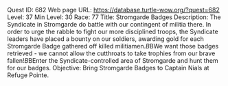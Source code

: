 Quest ID: 682
Web page URL: https://database.turtle-wow.org/?quest=682
Level: 37
Min Level: 30
Race: 77
Title: Stromgarde Badges
Description: The Syndicate in Stromgarde do battle with our contingent of militia there. In order to urge the rabble to fight our more disciplined troops, the Syndicate leaders have placed a bounty on our soldiers, awarding gold for each Stromgarde Badge gathered off killed militiamen.$B$BWe want those badges retrieved - we cannot allow the cutthroats to take trophies from our brave fallen!$B$BEnter the Syndicate-controlled area of Stromgarde and hunt them for our badges.
Objective: Bring Stromgarde Badges to Captain Nials at Refuge Pointe.
